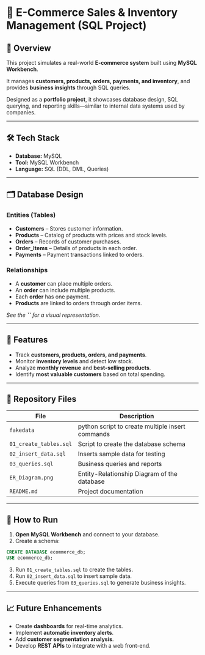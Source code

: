 # 🛒 E-Commerce Sales & Inventory Management (SQL Project)

## 📌 Overview

This project simulates a real-world **E-commerce system** built using **MySQL Workbench**.

It manages **customers, products, orders, payments, and inventory**, and provides **business insights** through SQL queries.

Designed as a **portfolio project**, it showcases database design, SQL querying, and reporting skills—similar to internal data systems used by companies.

---

## 🛠️ Tech Stack

- **Database:** MySQL
- **Tool:** MySQL Workbench
- **Language:** SQL (DDL, DML, Queries)

---

## 🗂️ Database Design

### Entities (Tables)

- **Customers** – Stores customer information.
- **Products** – Catalog of products with prices and stock levels.
- **Orders** – Records of customer purchases.
- **Order\_Items** – Details of products in each order.
- **Payments** – Payment transactions linked to orders.

### Relationships

- A **customer** can place multiple orders.
- An **order** can include multiple products.
- Each **order** has one payment.
- **Products** are linked to orders through order items.

*See the ****\`\`**** for a visual representation.*

---

## 🔑 Features

- Track **customers, products, orders, and payments**.
- Monitor **inventory levels** and detect low stock.
- Analyze **monthly revenue** and **best-selling products**.
- Identify **most valuable customers** based on total spending.

---

## 📜 Repository Files

| File                   | Description                                         |
| ---------------------- | --------------------------------------------------- |
| `fakedata`             | python script to create multiple insert commands    |
| `01_create_tables.sql` | Script to create the database schema                |
| `02_insert_data.sql`   | Inserts sample data for testing                     |
| `03_queries.sql`       | Business queries and reports                        |
| `ER_Diagram.png`       | Entity-Relationship Diagram of the database         |
| `README.md`            | Project documentation                               |

---

## 🚀 How to Run

1. **Open MySQL Workbench** and connect to your database.
2. Create a schema:

```sql
CREATE DATABASE ecommerce_db;
USE ecommerce_db;
```

3. Run `01_create_tables.sql` to create the tables.
4. Run `02_insert_data.sql` to insert sample data.
5. Execute queries from `03_queries.sql` to generate business insights.

---

## 📈 Future Enhancements

- Create **dashboards** for real-time analytics.
- Implement **automatic inventory alerts**.
- Add **customer segmentation analysis**.
- Develop **REST APIs** to integrate with a web front-end.

